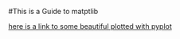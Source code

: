 #This is a Guide to matptlib


[here is a link to some beautiful plotted with pyplot](https://github.com/sp8rks/MSE2001python/tree/main/module_examples)
